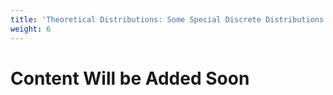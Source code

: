 ```yaml
---
title: 'Theoretical Distributions: Some Special Discrete Distributions'
weight: 6
---
```


# Content Will be Added Soon